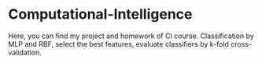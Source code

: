 # Computational-Intelligence
Here, you can find my project and homework of CI course.
Classification by MLP and RBF, select the best features, evaluate classifiers by k-fold cross-validation.
